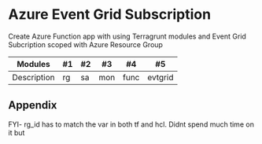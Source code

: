
# Azure Event Grid Subscription 

Create Azure Function app with using Terragrunt modules and Event Grid Subcription scoped with Azure Resource Group

Modules | #1 | #2 | #3 | #4 | #5 
--- | --- | --- | --- |--- |--- |
Description | rg |sa | mon | func |evtgrid
## Appendix

FYI- rg_id has to match the var in both tf and hcl. Didnt spend much time on it but 

